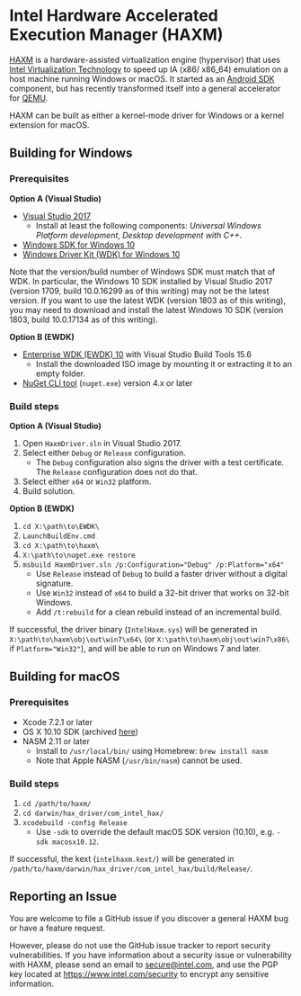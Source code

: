 # Intel Hardware Accelerated Execution Manager (HAXM)
[HAXM][intel-haxm] is a hardware-assisted virtualization engine (hypervisor)
that uses [Intel Virtualization Technology][intel-vt] to speed up IA (x86/
x86\_64) emulation on a host machine running Windows or macOS.
It started as an [Android SDK][android-studio] component, but has recently
transformed itself into a general accelerator for [QEMU][qemu].

HAXM can be built as either a kernel-mode driver for Windows or a kernel
extension for macOS.

## Building for Windows
### Prerequisites

**Option A (Visual Studio)**
* [Visual Studio 2017][visualstudio]
  * Install at least the following components:
_Universal Windows Platform development_, _Desktop development with C++_.
* [Windows SDK for Windows 10][sdk10]
* [Windows Driver Kit (WDK) for Windows 10][wdk10]

Note that the version/build number of Windows SDK must match that of WDK.
In particular, the Windows 10 SDK installed by Visual Studio 2017 (version 1709,
build 10.0.16299 as of this writing) may not be the latest version. If you want
to use the latest WDK (version 1803 as of this writing), you may need to
download and install the latest Windows 10 SDK (version 1803, build 10.0.17134
as of this writing).

**Option B (EWDK)**
* [Enterprise WDK (EWDK) 10][ewdk10] with Visual Studio Build Tools 15.6
  * Install the downloaded ISO image by mounting it or extracting it to an empty
folder.
* [NuGet CLI tool][nuget] (`nuget.exe`) version 4.x or later

### Build steps
**Option A (Visual Studio)**
1. Open `HaxmDriver.sln` in Visual Studio 2017.
1. Select either `Debug` or `Release` configuration.
   * The `Debug` configuration also signs the driver with a test certificate.
The `Release` configuration does not do that.
1. Select either `x64` or `Win32` platform.
1. Build solution.

**Option B (EWDK)**
1. `cd X:\path\to\EWDK\`
1. `LaunchBuildEnv.cmd`
1. `cd X:\path\to\haxm\`
1. `X:\path\to\nuget.exe restore`
1. `msbuild HaxmDriver.sln /p:Configuration="Debug" /p:Platform="x64"`
   * Use `Release` instead of `Debug` to build a faster driver without
a digital signature.
   * Use `Win32` instead of `x64` to build a 32-bit driver that works on 32-bit
Windows.
   * Add `/t:rebuild` for a clean rebuild instead of an incremental build.

If successful, the driver binary (`IntelHaxm.sys`) will be generated in
`X:\path\to\haxm\obj\out\win7\x64\` (or `X:\path\to\haxm\obj\out\win7\x86\` if
`Platform="Win32"`), and will be able to run on Windows 7 and later.

## Building for macOS
### Prerequisites
* Xcode 7.2.1 or later
* OS X 10.10 SDK (archived [here][osx-sdks])
* NASM 2.11 or later
  * Install to `/usr/local/bin/` using Homebrew: `brew install nasm`
  * Note that Apple NASM (`/usr/bin/nasm`) cannot be used.

### Build steps
1. `cd /path/to/haxm/`
1. `cd darwin/hax_driver/com_intel_hax/`
1. `xcodebuild -config Release`
   * Use `-sdk` to override the default macOS SDK version (10.10), e.g.
`-sdk macosx10.12`.

If successful, the kext (`intelhaxm.kext/`) will be generated in
`/path/to/haxm/darwin/hax_driver/com_intel_hax/build/Release/`.

## Reporting an Issue
You are welcome to file a GitHub issue if you discover a general HAXM bug or
have a feature request.

However, please do not use the GitHub issue tracker to report security
vulnerabilities. If you have information about a security issue or vulnerability
with HAXM, please send an email to [secure@intel.com][intel-security-email], and
use the PGP key located at https://www.intel.com/security to encrypt any
sensitive information.

[intel-haxm]: https://software.intel.com/en-us/android/articles/intel-hardware-accelerated-execution-manager
[intel-vt]: https://www.intel.com/content/www/us/en/virtualization/virtualization-technology/intel-virtualization-technology.html
[android-studio]: https://developer.android.com/studio/index.html
[qemu]: https://www.qemu.org/
[visualstudio]: https://www.visualstudio.com/downloads/
[ewdk10]: https://docs.microsoft.com/en-us/windows-hardware/drivers/develop/using-the-enterprise-wdk
[sdk10]: https://developer.microsoft.com/en-us/windows/downloads/windows-10-sdk
[wdk10]: https://docs.microsoft.com/en-us/windows-hardware/drivers/download-the-wdk
[nuget]: https://www.nuget.org/downloads
[osx-sdks]: https://github.com/phracker/MacOSX-SDKs
[intel-security-email]: mailto:secure@intel.com
